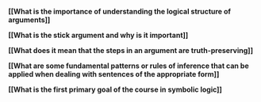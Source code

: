 
**[[What is the importance of understanding the logical structure of arguments]]**

**[[What is the stick argument and why is it important]]**

**[[What does it mean that the steps in an argument are truth-preserving]]**

**[[What are some fundamental patterns or rules of inference that can be applied when dealing with sentences of the appropriate form]]**

**[[What is the first primary goal of the course in symbolic logic]]**
